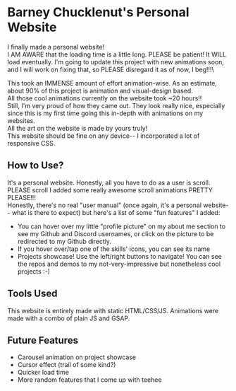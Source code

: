 # Barney Chucklenut's Personal Website
I finally made a personal website!\
I AM AWARE that the loading time is a little long. PLEASE be patient! It WILL load eventually. I'm going to update this project with new animations soon, and I will work on fixing that, so PLEASE disregard it as of now, I beg!!!\

This took an IMMENSE amount of effort animation-wise. As an estimate, about 90% of this project is animation and visual-design based.\
All those cool animations currently on the website took ~20 hours!!\
Still, I'm very proud of how they came out. They look really nice, especially since this is my first time going this in-depth with animations on my websites.\
All the art on the website is made by yours truly!\
This website should be fine on any device-- I incorporated a lot of responsive CSS.

## How to Use?
It's a personal website. Honestly, all you have to do as a user is scroll. PLEASE scroll I added some really awesome scroll animations PRETTY PLEASE!!!\
Honestly, there's no real "user manual" (once again, it's a personal website-- what is there to expect) but here's a list of some "fun features" I added:
- You can hover over my little "profile picture" on my about me section to see my Github and Discord usernames, or click on the picture to be redirected to my Github directly.
- If you hover over/tap one of the skills' icons, you can see its name
- Projects showcase! Use the left/right buttons to navigate! You can see the repos and demos to my not-very-impressive but nonetheless cool projects :-)

## Tools Used
This website is entirely made with static HTML/CSS/JS. Animations were made with a combo of plain JS and GSAP.

## Future Features
- Carousel animation on project showcase
- Cursor effect (trail of some kind?)
- Quicker load time
- More random features that I come up with teehee


